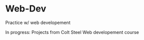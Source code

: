 # Web-Dev
Practice w/ web developement

In progress:
Projects from Colt Steel Web developement course

